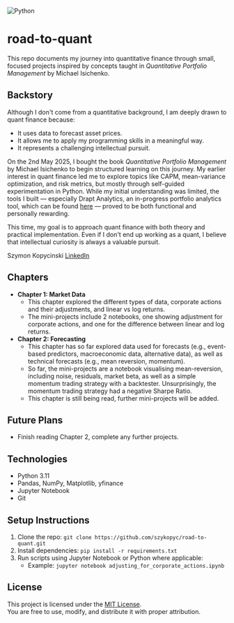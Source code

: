 ![Python](https://img.shields.io/badge/python-3.11-blue)
# road-to-quant
This repo documents my journey into quantitative finance through small, focused projects inspired by concepts taught in *Quantitative Portfolio Management* by Michael Isichenko.

## Backstory
Although I don't come from a quantitative background, I am deeply drawn to quant finance because:
- It uses data to forecast asset prices.
- It allows me to apply my programming skills in a meaningful way.
- It represents a challenging intellectual pursuit.

On the 2nd May 2025, I bought the book *Quantitative Portfolio Management* by Michael Isichenko to begin structured learning on this journey. My earlier interest in quant finance led me to explore topics like CAPM, mean-variance optimization, and risk metrics, but mostly through self-guided experimentation in Python. While my initial understanding was limited, the tools I built — especially Drapt Analytics, an in-progress portfolio analytics tool, which can be found [here](https://github.com/szykopyc/drapt-analytics.git) — proved to be both functional and personally rewarding.


This time, my goal is to approach quant finance with both theory and practical implementation. Even if I don't end up working as a quant, I believe that intellectual curiosity is always a valuable pursuit.

Szymon Kopycinski
[LinkedIn](https://www.linkedin.com/in/szymonkopycinski)

## Chapters
- **Chapter 1: Market Data**
    - This chapter explored the different types of data, corporate actions and their adjustments, and linear vs log returns.
    - The mini-projects include 2 notebooks, one showing adjustment for corporate actions, and one for the difference between linear and log returns.
- **Chapter 2: Forecasting**
    - This chapter has so far explored data used for forecasts (e.g., event-based predictors, macroeconomic data, alternative data), as well as technical forecasts (e.g., mean reversion, momentum).
    - So far, the mini-projects are a notebook visualising mean-reversion, including noise, residuals, market beta, as well as a simple momentum trading strategy with a backtester. Unsurprisingly, the momentum trading strategy had a negative Sharpe Ratio.
    - This chapter is still being read, further mini-projects will be added.

## Future Plans
- Finish reading Chapter 2, complete any further projects.

## Technologies
- Python 3.11
- Pandas, NumPy, Matplotlib, yfinance
- Jupyter Notebook
- Git

## Setup Instructions
1. Clone the repo: `git clone https://github.com/szykopyc/road-to-quant.git`
2. Install dependencies: `pip install -r requirements.txt`
3. Run scripts using Jupyter Notebook or Python where applicable:
    - Example: `jupyter notebook adjusting_for_corporate_actions.ipynb`

## License

This project is licensed under the [MIT License](LICENSE).  
You are free to use, modify, and distribute it with proper attribution.